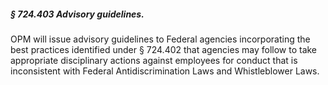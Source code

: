 ##### § 724.403 Advisory guidelines. #####

OPM will issue advisory guidelines to Federal agencies incorporating the best practices identified under § 724.402 that agencies may follow to take appropriate disciplinary actions against employees for conduct that is inconsistent with Federal Antidiscrimination Laws and Whistleblower Laws.